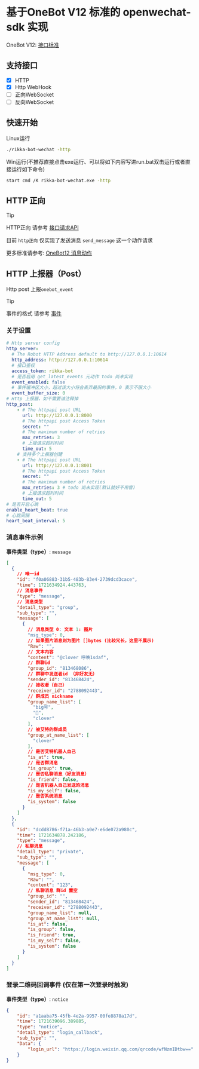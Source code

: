 # 基于OneBot V12 标准的 openwechat-sdk 实现

OneBot V12: [接口标准](https://12.onebot.dev/)

## 支持接口

- [x] HTTP
- [x] Http WebHook
- [ ] 正向WebSocket
- [ ] 反向WebSocket

## 快速开始

Linux运行
```bash
./rikka-bot-wechat -http
```

Win运行(不推荐直接点击exe运行、可以将如下内容写进run.bat双击运行或者直接运行如下命令)
```bash
start cmd /K rikka-bot-wechat.exe -http
```

## HTTP 正向

> [!TIP]
> HTTP正向 请参考  [接口请求API](https://apifox.com/apidoc/shared-a79a48e7-1352-483b-b9fc-3268bf88ae0d)

目前 `http正向` 仅实现了发送消息 `send_message` 这一个动作请求

更多标准请参考: [OneBot12 消息动作](https://12.onebot.dev/interface/message/actions/#:~:text=%E6%B6%88%E6%81%AF%E5%8A%A8%E4%BD%9C-,send_message%20%E5%8F%91%E9%80%81%E6%B6%88%E6%81%AF,-%E5%85%B3%E4%BA%8E%E6%89%A9%E5%B1%95%E6%AD%A4)


## HTTP 上报器（Post）

Http post 上报`onebot_event`

> [!TIP]
> 事件的格式 请参考  [事件](https://12.onebot.dev/connect/data-protocol/event/)

### 关于设置

```yaml
# Http server config
http_server:
  # The Robot HTTP Address default to http://127.0.0.1:10614
  http_address: http://127.0.0.1:10614
  # 接口鉴权
  access_token: rikka-bot
  # 是否启用 get_latest_events 元动作 todo 尚未实现
  event_enabled: false
  # 事件缓冲区大小，超过该大小将会丢弃最旧的事件，0 表示不限大小
  event_buffer_size: 0
# Http 上报器，如不需要请注释掉
http_post:
    - # The httpapi post URL
      url: http://127.0.0.1:8000
      # The httpapi post Access Token
      secret: ""
      # The maximum number of retries
      max_retries: 3
      # 上报请求超时时间
      time_out: 5
    # 支持多个上报器创建
    - # The httpapi post URL
      url: http://127.0.0.1:8001
      # The httpapi post Access Token
      secret: ""
      # The maximum number of retries
      max_retries: 3 # todo 尚未实现(默认就好不用管)
      # 上报请求超时时间
      time_out: 5
# 是否开启心跳
enable_heart_beat: true
# 心跳间隔
heart_beat_interval: 5
```


### 消息事件示例

**事件类型（type）**: `message`

```json
[
  {
    // 唯一id
    "id": "f0a06883-31b5-483b-83e4-2739dcd3cace",
    "time": 1721634924.443763,
    // 消息事件
    "type": "message",
    // 消息类型
    "detail_type": "group",
    "sub_type": "",
    "message": [
      {
        // 消息类型 0: 文本 1: 图片
        "msg_type": 0, 
        // 如果图片消息则为图片 []bytes (比较冗长，这里不展示)
        "Raw": "",
        // 文本内容
        "content": "@clover 呼唤1sdaf",
        // 群聊id
        "group_id": "813468086",
        // 群聊中发送者id （非好友无）
        "sender_id": "813468424",
        // 接收者（自己）
        "receiver_id": "2788092443",
        // 群成员 nickname
        "group_name_list": [
          "big号",
          "🗻",
          "clover"
        ],
        // 被艾特的群成员
        "group_at_name_list": [
          "clover"
        ],
        // 是否艾特机器人自己
        "is_at": true,
        // 是否群消息
        "is_group": true,
        // 是否私聊消息（好友消息） 
        "is_friend": false,
        // 是否机器人自己发送的消息
        "is_my_self": false,
        // 是否系统消息
        "is_system": false
      }
    ]
  },
  {
    "id": "dcdd8786-f71a-46b3-a0e7-e6de072a980c",
    "time": 1721634878.242186,
    "type": "message",
    // 私聊消息
    "detail_type": "private",
    "sub_type": "",
    "message": [
      {
        "msg_type": 0,
        "Raw": "",
        "content": "123",
        // 私聊消息 群id 置空
        "group_id": "",
        "sender_id": "813468424",
        "receiver_id": "2788092443",
        "group_name_list": null,
        "group_at_name_list": null,
        "is_at": false,
        "is_group": false,
        "is_friend": true,
        "is_my_self": false,
        "is_system": false
      }
    ]
  }
]
```

### 登录二维码回调事件 (仅在第一次登录时触发)

**事件类型（type）**: `notice`

```json
{
    "id": "a1aaba75-45fb-4e2a-9957-00fe8878a17d",
    "time": 1721639096.389885,
    "type": "notice",
    "detail_type": "login_callback",
    "sub_type": "",
    "Data": {
        "login_url": "https://login.weixin.qq.com/qrcode/wfNzmIDtbw=="
    }
}
```

